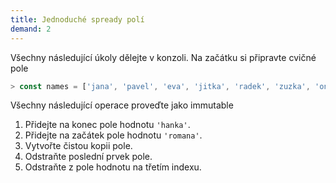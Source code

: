 ```yaml
---
title: Jednoduché spready polí
demand: 2
---
```


Všechny následující úkoly dělejte v konzoli. Na začátku si připravte cvičné pole

```js
> const names = ['jana', 'pavel', 'eva', 'jitka', 'radek', 'zuzka', 'ondra']
```

Všechny následující operace proveďte jako immutable

1. Přidejte na konec pole hodnotu `'hanka'`.
1. Přidejte na začátek pole hodnotu `'romana'`.
1. Vytvořte čistou kopii pole.
1. Odstraňte poslední prvek pole.
1. Odstraňte z pole hodnotu na třetím indexu.
